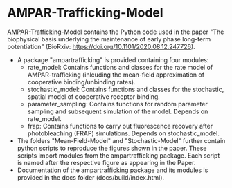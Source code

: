 # AMPAR-Trafficking-Model

AMPAR-Trafficking-Model contains the Python code used in the paper "The biophysical basis underlying the maintenance of early phase long-term potentiation" (BioRxiv: https://doi.org/10.1101/2020.08.12.247726). 

* A package "ampartrafficking" is provided containing four modules:
  - rate_model: Contains functions and classes for the rate model of AMPAR-trafficking (inlcuding the mean-field approximation of cooperative binding/unbinding rates).
  - stochastic_model: Contains functions and classes for the stochastic, spatial model of cooperative receptor binding.
  - parameter_sampling: Contains functions for random parameter sampling and subsequent simulation of the model. Depends on rate_model.
  - frap: Contains functions to carry out fluorescence recovery after photobleaching (FRAP) simulations. Depends on stochastic_model.
* The folders "Mean-Field-Model" and "Stochastic-Model" further contain python scripts to reproduce the figures shown in the paper. These scripts import modules from the ampartrafficking package. Each script is named after the respective figure as appearing in the Paper.
* Documentation of the ampartrafficking package and its modules is provided in the docs folder (docs/build/index.html).
